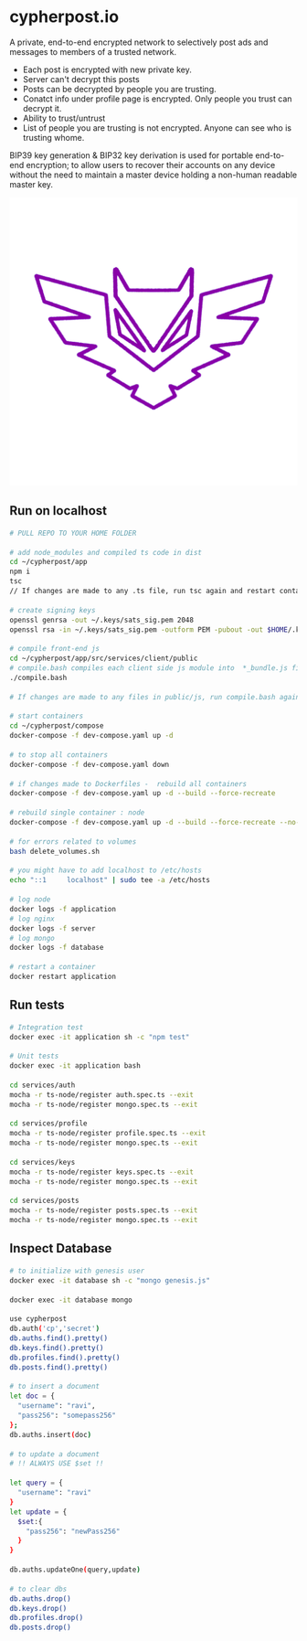 # cypherpost.io

A private, end-to-end encrypted network to selectively post ads and messages to members of a trusted network.

- Each post is encrypted with new private key.
- Server can't decrypt this posts
- Posts can be decrypted by people you are trusting.
- Conatct info under profile page is encrypted. Only people you trust can decrypt it.
- Ability to trust/untrust
- List of people you are trusting is not encrypted. Anyone can see who is trusting whome.

BIP39 key generation & BIP32 key derivation is used for portable end-to-end encryption; to allow users to recover their accounts on any device without the need to maintain a master device holding a non-human readable master key.

![cypherpost](design/assets/owl.png)

## Run on localhost

```bash
# PULL REPO TO YOUR HOME FOLDER

# add node_modules and compiled ts code in dist
cd ~/cypherpost/app
npm i
tsc
// If changes are made to any .ts file, run tsc again and restart container

# create signing keys
openssl genrsa -out ~/.keys/sats_sig.pem 2048
openssl rsa -in ~/.keys/sats_sig.pem -outform PEM -pubout -out $HOME/.keys/sats_sig.pub

# compile front-end js
cd ~/cypherpost/app/src/services/client/public
# compile.bash compiles each client side js module into  *_bundle.js files containing all dependency code
./compile.bash

# If changes are made to any files in public/js, run compile.bash again

# start containers
cd ~/cypherpost/compose
docker-compose -f dev-compose.yaml up -d

# to stop all containers
docker-compose -f dev-compose.yaml down

# if changes made to Dockerfiles -  rebuild all containers
docker-compose -f dev-compose.yaml up -d --build --force-recreate

# rebuild single container : node
docker-compose -f dev-compose.yaml up -d --build --force-recreate --no-deps node

# for errors related to volumes
bash delete_volumes.sh

# you might have to add localhost to /etc/hosts
echo "::1     localhost" | sudo tee -a /etc/hosts

# log node
docker logs -f application
# log nginx
docker logs -f server
# log mongo
docker logs -f database

# restart a container
docker restart application

```

## Run tests

```bash
# Integration test
docker exec -it application sh -c "npm test"

# Unit tests
docker exec -it application bash

cd services/auth
mocha -r ts-node/register auth.spec.ts --exit
mocha -r ts-node/register mongo.spec.ts --exit

cd services/profile
mocha -r ts-node/register profile.spec.ts --exit
mocha -r ts-node/register mongo.spec.ts --exit

cd services/keys
mocha -r ts-node/register keys.spec.ts --exit
mocha -r ts-node/register mongo.spec.ts --exit

cd services/posts
mocha -r ts-node/register posts.spec.ts --exit
mocha -r ts-node/register mongo.spec.ts --exit
```

## Inspect Database

```bash
# to initialize with genesis user
docker exec -it database sh -c "mongo genesis.js"

docker exec -it database mongo

use cypherpost
db.auth('cp','secret')
db.auths.find().pretty()
db.keys.find().pretty()
db.profiles.find().pretty()
db.posts.find().pretty()

# to insert a document
let doc = {
  "username": "ravi",
  "pass256": "somepass256"
};
db.auths.insert(doc)

# to update a document
# !! ALWAYS USE $set !!

let query = {
  "username": "ravi"
}
let update = {
  $set:{
    "pass256": "newPass256"
  }
}

db.auths.updateOne(query,update)

# to clear dbs
db.auths.drop()
db.keys.drop()
db.profiles.drop()
db.posts.drop()

```
